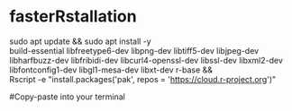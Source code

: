 # fasterRstallation


sudo apt update && sudo apt install -y \
  build-essential libfreetype6-dev libpng-dev libtiff5-dev libjpeg-dev \
  libharfbuzz-dev libfribidi-dev libcurl4-openssl-dev libssl-dev libxml2-dev \
  libfontconfig1-dev libgl1-mesa-dev libxt-dev r-base && \
Rscript -e "install.packages('pak', repos = 'https://cloud.r-project.org')"

#Copy-paste into your terminal
